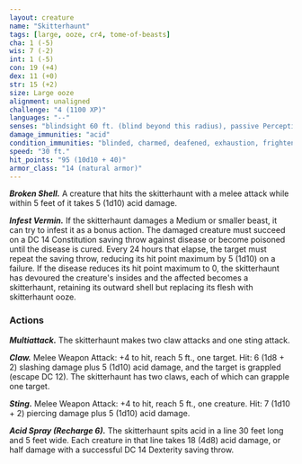 ```yaml
---
layout: creature
name: "Skitterhaunt"
tags: [large, ooze, cr4, tome-of-beasts]
cha: 1 (-5)
wis: 7 (-2)
int: 1 (-5)
con: 19 (+4)
dex: 11 (+0)
str: 15 (+2)
size: Large ooze
alignment: unaligned
challenge: "4 (1100 XP)"
languages: "--"
senses: "blindsight 60 ft. (blind beyond this radius), passive Perception 8"
damage_immunities: "acid"
condition_immunities: "blinded, charmed, deafened, exhaustion, frightened, prone"
speed: "30 ft."
hit_points: "95 (10d10 + 40)"
armor_class: "14 (natural armor)"
---
```


***Broken Shell.*** A creature that hits the skitterhaunt with a melee attack while within 5 feet of it takes 5 (1d10) acid damage.

***Infest Vermin.*** If the skitterhaunt damages a Medium or smaller beast, it can try to infest it as a bonus action. The damaged creature must succeed on a DC 14 Constitution saving throw against disease or become poisoned until the disease is cured. Every 24 hours that elapse, the target must repeat the saving throw, reducing its hit point maximum by 5 (1d10) on a failure. If the disease reduces its hit point maximum to 0, the skitterhaunt has devoured the creature's insides and the affected becomes a skitterhaunt, retaining its outward shell but replacing its flesh with skitterhaunt ooze.

### Actions

***Multiattack.*** The skitterhaunt makes two claw attacks and one sting attack.

***Claw.*** Melee Weapon Attack: +4 to hit, reach 5 ft., one target. Hit: 6 (1d8 + 2) slashing damage plus 5 (1d10) acid damage, and the target is grappled (escape DC 12). The skitterhaunt has two claws, each of which can grapple one target.

***Sting.*** Melee Weapon Attack: +4 to hit, reach 5 ft., one creature. Hit: 7 (1d10 + 2) piercing damage plus 5 (1d10) acid damage.

***Acid Spray (Recharge 6).*** The skitterhaunt spits acid in a line 30 feet long and 5 feet wide. Each creature in that line takes 18 (4d8) acid damage, or half damage with a successful DC 14 Dexterity saving throw.

